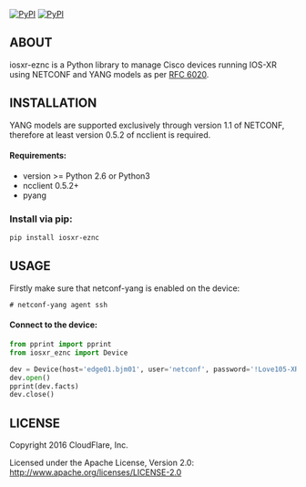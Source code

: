 [![PyPI](https://img.shields.io/pypi/v/iosxr-eznc.svg)](https://pypi.python.org/pypi/iosxr-eznc)
[![PyPI](https://img.shields.io/pypi/dm/iosxr-eznc.svg)](https://pypi.python.org/pypi/iosxr-eznc)

## ABOUT

iosxr-eznc is a Python library to manage Cisco devices running IOS-XR using NETCONF and YANG models as per [RFC 6020](https://tools.ietf.org/html/rfc6020).

## INSTALLATION

YANG models are supported exclusively through version 1.1 of NETCONF, therefore at least version 0.5.2 of ncclient is required.

#### Requirements:

* version >= Python 2.6 or Python3
* ncclient 0.5.2+
* pyang


### Install via pip:

````bash
pip install iosxr-eznc
````

## USAGE

Firstly make sure that netconf-yang is enabled on the device:

    # netconf-yang agent ssh

#### Connect to the device:

````python
from pprint import pprint
from iosxr_eznc import Device

dev = Device(host='edge01.bjm01', user='netconf', password='!Love105-XR')
dev.open()
pprint(dev.facts)
dev.close()
````

## LICENSE

Copyright 2016 CloudFlare, Inc.

Licensed under the Apache License, Version 2.0: http://www.apache.org/licenses/LICENSE-2.0
